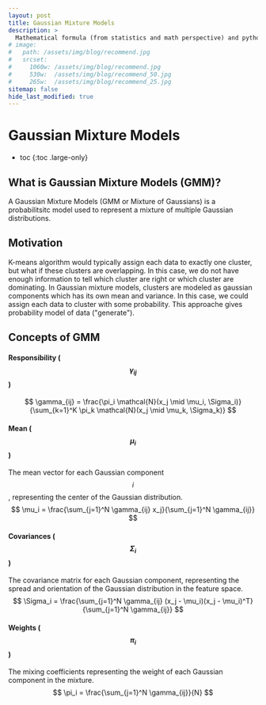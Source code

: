 ```yaml
---
layout: post
title: Gaussian Mixture Models
description: >
  Mathematical formula (from statistics and math perspective) and python implementation for different types of regression models
# image: 
#   path: /assets/img/blog/recommend.jpg
#   srcset:
#     1060w: /assets/img/blog/recommend.jpg
#     530w:  /assets/img/blog/recommend_50.jpg
#     265w:  /assets/img/blog/recommend_25.jpg
sitemap: false
hide_last_modified: true
---
```


# Gaussian Mixture Models

* toc
{:toc .large-only}

## What is Gaussian Mixture Models (GMM)?

A Gaussian Mixture Models (GMM or Mixture of Gaussians) is a probabilitsitc model used to represent a mixture of multiple Gaussian distributions. 

## Motivation
K-means algorithm would typically assign each data to exactly one cluster, but what if these clusters are overlapping. In this case, we do not have enough information to tell which cluster are right or which cluster are dominating. In Gaussian mixture models, clusters are modeled as gaussian components which has its own mean and variance. In this case, we could assign each data to cluster with some probability. This approache gives probability model of data ("generate").

## Concepts of GMM
#### Responsibility ($$\gamma_{ij}$$)

$$
\gamma_{ij} = \frac{\pi_i \mathcal{N}(x_j \mid \mu_i, \Sigma_i)}{\sum_{k=1}^K \pi_k \mathcal{N}(x_j \mid \mu_k, \Sigma_k)}
$$

#### Mean ($$ \mu_i $$)

The mean vector for each Gaussian component $$ i $$, representing the center of the Gaussian distribution.
$$
\mu_i = \frac{\sum_{j=1}^N \gamma_{ij} x_j}{\sum_{j=1}^N \gamma_{ij}}
$$


#### Covariances ($$ \Sigma_i $$)
The covariance matrix for each Gaussian component, representing the spread and orientation of the Gaussian distribution in the feature space.
$$
\Sigma_i = \frac{\sum_{j=1}^N \gamma_{ij} (x_j - \mu_i)(x_j - \mu_i)^T}{\sum_{j=1}^N \gamma_{ij}}
$$


#### Weights ($$ \pi_i $$)

The mixing coefficients representing the weight of each Gaussian component in the mixture.
$$
\pi_i = \frac{\sum_{j=1}^N \gamma_{ij}}{N}
$$